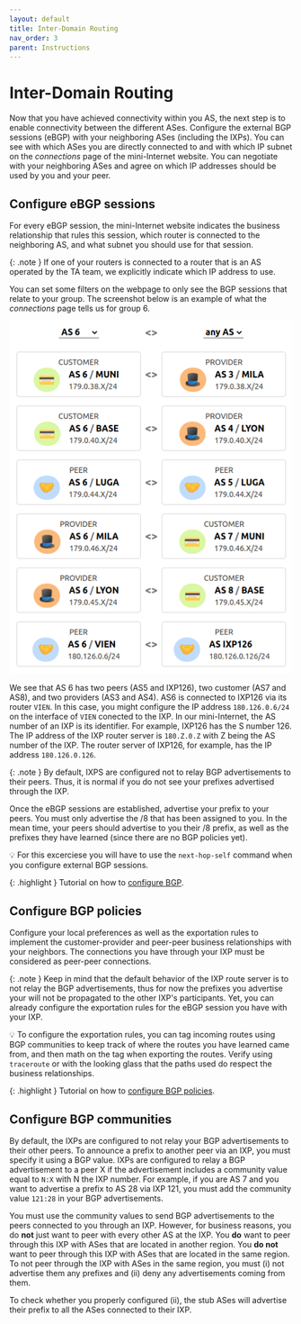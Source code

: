 ```yaml
---
layout: default
title: Inter-Domain Routing
nav_order: 3
parent: Instructions
---
```


# Inter-Domain Routing

Now that you have achieved connectivity within you AS, the next step is to
enable connectivity between the different ASes.
Configure the external BGP sessions (eBGP) with your neighboring ASes
(including the IXPs).
You can see with which ASes you are directly connected to and with which
IP subnet on the *connections* page of the mini-Internet website.
You can negotiate with your neighboring ASes and agree on which IP addresses
should be used by you and your peer.

## Configure eBGP sessions

For every eBGP session, the mini-Internet website indicates the business
relationship that rules this session, which router is connected to the
neighboring AS, and what subnet you should use for that session.

{: .note }
If one of your routers is connected to a router that is an AS operated by the
TA team, we explicitly indicate which IP address to use.

You can set some filters on the webpage to only see the BGP sessions that
relate to your group.
The screenshot below is an example of what the *connections* page tells
us for group 6.

![sscreenshot connection](../images/screenshot_connections.png)

We see that AS 6 has two peers (AS5 and IXP126), two customer (AS7 and AS8),
and two providers (AS3 and AS4).
AS6 is connected to IXP126 via its router `VIEN`.
In this case, you might configure the IP address `180.126.0.6/24` on the
interface of `VIEN` conected to the IXP.
In our mini-Internet, the AS number of an IXP is its identifier.
For example, IXP126 has the S number 126. The IP address of the IXP router
server is `180.Z.0.Z` with Z being the AS number of the IXP.
The router server of IXP126, for example, has the IP address `180.126.0.126`.

{: .note }
By default, IXPS are configured not to relay BGP advertisements to their peers.
Thus, it is normal if you do not see your prefixes advertised through the IXP.

Once the eBGP sessions are established, advertise your prefix to your peers.
You must only advertise the /8 that has been assigned to you.
In the mean time, your peers should advertise to you their /8 prefix, as well
as the prefixes they have learned (since there are no BGP policies yet).

💡 For this excerciese you will have to use the `next-hop-self` command when
you configure external BGP sessions.

{: .highlight }
Tutorial on how to [configure BGP](../tutorial/routing/BGP).

## Configure BGP policies

Configure your local preferences as well as the exportation rules to implement
the customer-provider and peer-peer business relationships with your neighbors.
The connections you have through your IXP must be considered as peer-peer
connections.

{: .note }
Keep in mind that the default behavior of the IXP route server is to not
relay the BGP advertisements, thus for now the prefixes you advertise your
will not be propagated to the other IXP's participants. Yet, you can already
configure the exportation rules for the eBGP session you have with your IXP.

💡 To configure the exportation rules, you can tag incoming routes using
BGP communities to keep track of where the routes you have learned came from,
and then math on the tag when exporting the routes.
Verify using `traceroute` or with the looking glass that the paths used do
respect the business relationships.

{: .highlight }
Tutorial on how to [configure BGP policies](../tutorial/routing/bgp_policies).

## Configure BGP communities

By default, the IXPs are configured to not relay your BGP advertisements to
their other peers.
To announce a prefix to another peer via an IXP, you must specify it using
a BGP value.
IXPs are configured to relay a BGP advertisement to a peer X if the
advertisement includes a community value equal to `N:X` with N the IXP number.
For example, if you are AS 7 and you want to advertise a prefix to AS 28 via
IXP 121, you must add the community value `121:28` in your BGP advertisements.

You must use the community values to send BGP advertisements to the peers
connected to you through an IXP.
However, for business reasons, you do **not** just want to peer with every
other AS at the IXP.
You **do** want to peer through this IXP with ASes that are located in
another region.
You **do not** want to peer through this IXP with ASes that are located
in the same region.
To not peer through the IXP with ASes in the same region, you must (i)
not advertise them any prefixes and (ii) deny any advertisements coming
from them.

To check whether you properly configured (ii), the stub ASes will advertise
their prefix to all the ASes connected to their IXP.
